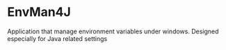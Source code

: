 EnvMan4J
========

Application that manage environment variables under windows. Designed especially for Java related settings
